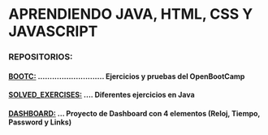 # APRENDIENDO JAVA, HTML, CSS Y JAVASCRIPT

### REPOSITORIOS:

#### [BOOTC:](https://github.com/JuanjDes/BootC) ............................ Ejercicios y pruebas del OpenBootCamp
#### [SOLVED_EXERCISES:](https://github.com/JuanjDes/Solved_exercises) .... Diferentes ejercicios en Java
#### [DASHBOARD:](https://github.com/JuanjDes/project-break-dashboard) ... Proyecto de Dashboard con 4 elementos (Reloj, Tiempo, Password y Links)
